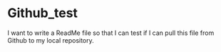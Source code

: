 # Github_test
I want to write a ReadMe file so that I can test if I can pull this file from Github to my local repository.
